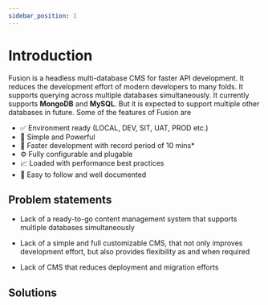 ```yaml
---
sidebar_position: 1
---
```


# Introduction

Fusion is a headless multi-database CMS for faster API development. It reduces the development effort of modern developers to many folds. It supports querying across multiple databases simultaneously. It currently supports **MongoDB** and **MySQL**. But it is expected to support multiple other databases in future. Some of the features of Fusion are

- ✅ Environment ready (LOCAL, DEV, SIT, UAT, PROD etc.)
- 💪 Simple and Powerful
- 🚀 Faster development with record period of 10 mins\*
- ⚙️ Fully configurable and plugable
- 📈 Loaded with performance best practices
- 📖 Easy to follow and well documented

## Problem statements

- Lack of a ready-to-go content management system that supports multiple databases simultaneously

- Lack of a simple and full customizable CMS, that not only improves development effort, but also provides flexibility as and when required

- Lack of CMS that reduces deployment and migration efforts

## Solutions
